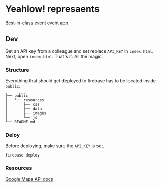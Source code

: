 # Yeahlow! represaents

Best-in-class event event app.

## Dev

Get an API key from a colleague and set replace `API_KEY` in `index.html`. Next, open `index.html`. That's it. All the magic.

### Structure

Everything that should get deployed to firebase has to be located inside `public`.

```
├── public
│   └── resources
│       ├── css
│       ├── data
│       ├── images
│       └── js
└── README.md

```

### Deloy
Before deploying, make sure the `API_KEY` is set.

```
firebase deploy
```

### Resources


[Google Maps API docs](https://developers.google.com/maps/documentation/javascript/tutorial)